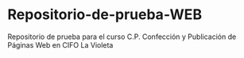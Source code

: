 # Repositorio-de-prueba-WEB
Repositorio de prueba para el curso C.P. Confección y Publicación de Páginas Web en CIFO La Violeta
